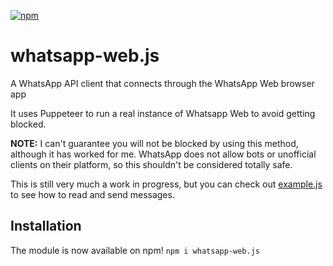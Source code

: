 [![npm](https://img.shields.io/npm/v/whatsapp-web.js.svg)](https://www.npmjs.com/package/whatsapp-web.js)
# whatsapp-web.js
A WhatsApp API client that connects through the WhatsApp Web browser app

It uses Puppeteer to run a real instance of Whatsapp Web to avoid getting blocked.

**NOTE:** I can't guarantee you will not be blocked by using this method, although it has worked for me. WhatsApp does not allow bots or unofficial clients on their platform, so this shouldn't be considered totally safe.

This is still very much a work in progress, but you can check out [example.js](./example.js) to see how to read and send messages.

## Installation

The module is now available on npm! `npm i whatsapp-web.js`
